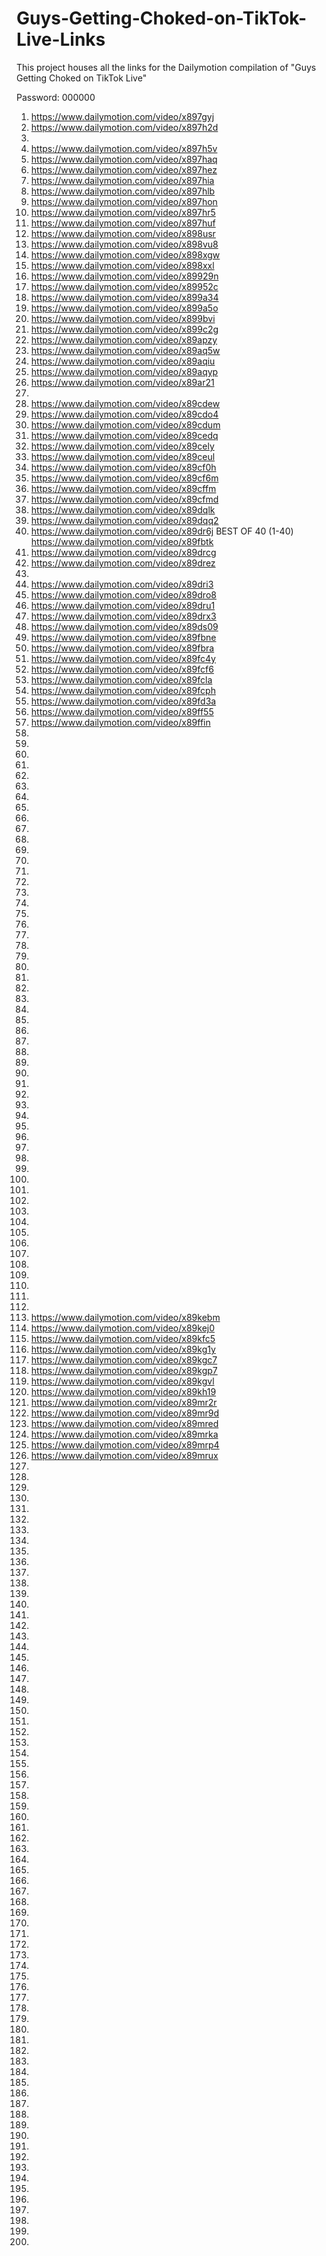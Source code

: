 # Guys-Getting-Choked-on-TikTok-Live-Links
This project houses all the links for the Dailymotion compilation of "Guys Getting Choked on TikTok Live"

Password: 000000

1. https://www.dailymotion.com/video/x897gyj
2. https://www.dailymotion.com/video/x897h2d
3. <NA>
4. https://www.dailymotion.com/video/x897h5v
5. https://www.dailymotion.com/video/x897haq
6. https://www.dailymotion.com/video/x897hez
7. https://www.dailymotion.com/video/x897hia
8. https://www.dailymotion.com/video/x897hlb
9. https://www.dailymotion.com/video/x897hon
10. https://www.dailymotion.com/video/x897hr5
11. https://www.dailymotion.com/video/x897huf
12. https://www.dailymotion.com/video/x898usr
13. https://www.dailymotion.com/video/x898vu8
14. https://www.dailymotion.com/video/x898xgw
15. https://www.dailymotion.com/video/x898xxl
16. https://www.dailymotion.com/video/x89929n
17. https://www.dailymotion.com/video/x89952c
18. https://www.dailymotion.com/video/x899a34
19. https://www.dailymotion.com/video/x899a5o
20. https://www.dailymotion.com/video/x899bvi
21. https://www.dailymotion.com/video/x899c2g
22. https://www.dailymotion.com/video/x89apzy
23. https://www.dailymotion.com/video/x89aq5w
24. https://www.dailymotion.com/video/x89aqiu
25. https://www.dailymotion.com/video/x89aqyp
26. https://www.dailymotion.com/video/x89ar21
27. <NA>
28. https://www.dailymotion.com/video/x89cdew
29. https://www.dailymotion.com/video/x89cdo4
30. https://www.dailymotion.com/video/x89cdum
31. https://www.dailymotion.com/video/x89cedq
32. https://www.dailymotion.com/video/x89cely
33. https://www.dailymotion.com/video/x89ceul
34. https://www.dailymotion.com/video/x89cf0h
35. https://www.dailymotion.com/video/x89cf6m
36. https://www.dailymotion.com/video/x89cffm 
37. https://www.dailymotion.com/video/x89cfmd
38. https://www.dailymotion.com/video/x89dqlk
39. https://www.dailymotion.com/video/x89dqq2
40. https://www.dailymotion.com/video/x89dr6j
BEST OF 40 (1-40) https://www.dailymotion.com/video/x89fbtk
41. https://www.dailymotion.com/video/x89drcg
42. https://www.dailymotion.com/video/x89drez  
43. <NA>
44. https://www.dailymotion.com/video/x89dri3
45. https://www.dailymotion.com/video/x89dro8
46. https://www.dailymotion.com/video/x89dru1
47. https://www.dailymotion.com/video/x89drx3
48. https://www.dailymotion.com/video/x89ds09
49. https://www.dailymotion.com/video/x89fbne
50. https://www.dailymotion.com/video/x89fbra
51. https://www.dailymotion.com/video/x89fc4y
52. https://www.dailymotion.com/video/x89fcf6
53. https://www.dailymotion.com/video/x89fcla
54. https://www.dailymotion.com/video/x89fcph
55. https://www.dailymotion.com/video/x89fd3a
56. https://www.dailymotion.com/video/x89ff55
57. https://www.dailymotion.com/video/x89ffin
58. 
59. 
60. 
61. 
62. 
63. 
64. 
65. 
66. 
67. 
68. 
69. 
70. 
71. 
72. 
73. 
74. 
75. 
76. 
77. 
78. 
79. 
80. 
81. 
82. 
83. 
84. 
85. 
86. 
87. 
88. 
89. 
90. 
91. 
92. 
93. 
94. 
95. 
96. 
97. 
98. 
99. 
100. 
101. 
102. 
103. 
104. 
105. 
106. 
107. 
108. 
109. 
110. 
111. 
112. 
113. https://www.dailymotion.com/video/x89kebm
114. https://www.dailymotion.com/video/x89kej0
115. https://www.dailymotion.com/video/x89kfc5
116. https://www.dailymotion.com/video/x89kg1y
117. https://www.dailymotion.com/video/x89kgc7
118. https://www.dailymotion.com/video/x89kgp7
119. https://www.dailymotion.com/video/x89kgvl
120. https://www.dailymotion.com/video/x89kh19
121. https://www.dailymotion.com/video/x89mr2r
122. https://www.dailymotion.com/video/x89mr9d
123. https://www.dailymotion.com/video/x89mred
124. https://www.dailymotion.com/video/x89mrka
125. https://www.dailymotion.com/video/x89mrp4
126. https://www.dailymotion.com/video/x89mrux
127. 
128. 
129. 
130. 
131. 
132. 
133. 
134. 
135. 
136. 
137. 
138. 
139. 
140. 
141. 
142. 
143. 
144. 
145. 
146. 
147. 
148. 
149. 
150. 
151. 
152. 
153. 
154. 
155. 
156. 
157. 
158. 
159. 
160. 
161. 
162. 
163. 
164. 
165. 
166. 
167. 
168. 
169. 
170. 
171. 
172. 
173. 
174. 
175. 
176. 
177. 
178. 
179. 
180. 
181. 
182. 
183. 
184. 
185. 
186. 
187. 
188. 
189. 
190. 
191. 
192. 
193. 
194. 
195. 
196. 
197. 
198. 
199. 
200. 
